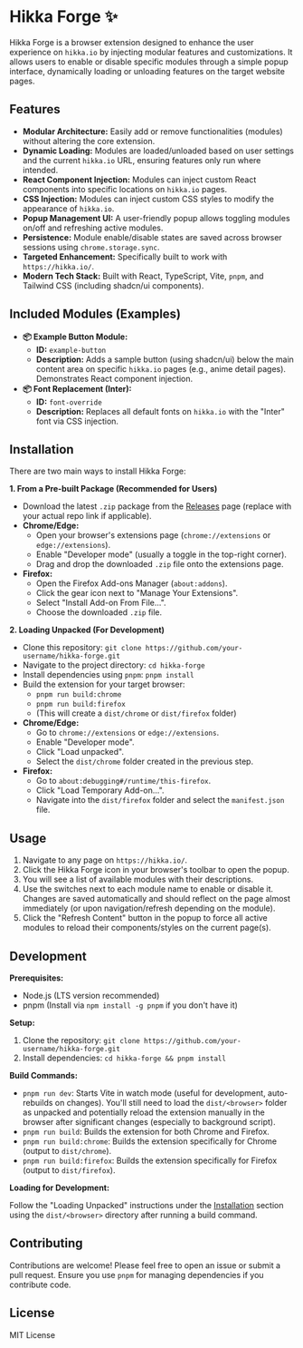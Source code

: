 # Hikka Forge ✨

Hikka Forge is a browser extension designed to enhance the user experience on `hikka.io` by injecting modular features and customizations. It allows users to enable or disable specific modules through a simple popup interface, dynamically loading or unloading features on the target website pages.

## Features

*   **Modular Architecture:** Easily add or remove functionalities (modules) without altering the core extension.
*   **Dynamic Loading:** Modules are loaded/unloaded based on user settings and the current `hikka.io` URL, ensuring features only run where intended.
*   **React Component Injection:** Modules can inject custom React components into specific locations on `hikka.io` pages.
*   **CSS Injection:** Modules can inject custom CSS styles to modify the appearance of `hikka.io`.
*   **Popup Management UI:** A user-friendly popup allows toggling modules on/off and refreshing active modules.
*   **Persistence:** Module enable/disable states are saved across browser sessions using `chrome.storage.sync`.
*   **Targeted Enhancement:** Specifically built to work with `https://hikka.io/`.
*   **Modern Tech Stack:** Built with React, TypeScript, Vite, `pnpm`, and Tailwind CSS (including shadcn/ui components).

## Included Modules (Examples)

*   **📦 Example Button Module:**
    *   **ID:** `example-button`
    *   **Description:** Adds a sample button (using shadcn/ui) below the main content area on specific `hikka.io` pages (e.g., anime detail pages). Demonstrates React component injection.
*   **📦 Font Replacement (Inter):**
    *   **ID:** `font-override`
    *   **Description:** Replaces all default fonts on `hikka.io` with the "Inter" font via CSS injection.

## Installation

There are two main ways to install Hikka Forge:

**1. From a Pre-built Package (Recommended for Users)**

*   Download the latest `.zip` package from the [Releases](https://github.com/your-username/hikka-forge/releases) page (replace with your actual repo link if applicable).
*   **Chrome/Edge:**
    *   Open your browser's extensions page (`chrome://extensions` or `edge://extensions`).
    *   Enable "Developer mode" (usually a toggle in the top-right corner).
    *   Drag and drop the downloaded `.zip` file onto the extensions page.
*   **Firefox:**
    *   Open the Firefox Add-ons Manager (`about:addons`).
    *   Click the gear icon next to "Manage Your Extensions".
    *   Select "Install Add-on From File...".
    *   Choose the downloaded `.zip` file.

**2. Loading Unpacked (For Development)**

*   Clone this repository: `git clone https://github.com/your-username/hikka-forge.git`
*   Navigate to the project directory: `cd hikka-forge`
*   Install dependencies using `pnpm`: `pnpm install`
*   Build the extension for your target browser:
    *   `pnpm run build:chrome`
    *   `pnpm run build:firefox`
    *   (This will create a `dist/chrome` or `dist/firefox` folder)
*   **Chrome/Edge:**
    *   Go to `chrome://extensions` or `edge://extensions`.
    *   Enable "Developer mode".
    *   Click "Load unpacked".
    *   Select the `dist/chrome` folder created in the previous step.
*   **Firefox:**
    *   Go to `about:debugging#/runtime/this-firefox`.
    *   Click "Load Temporary Add-on...".
    *   Navigate into the `dist/firefox` folder and select the `manifest.json` file.

## Usage

1.  Navigate to any page on `https://hikka.io/`.
2.  Click the Hikka Forge icon in your browser's toolbar to open the popup.
3.  You will see a list of available modules with their descriptions.
4.  Use the switches next to each module name to enable or disable it. Changes are saved automatically and should reflect on the page almost immediately (or upon navigation/refresh depending on the module).
5.  Click the "Refresh Content" button in the popup to force all active modules to reload their components/styles on the current page(s).

## Development

**Prerequisites:**

*   Node.js (LTS version recommended)
*   pnpm (Install via `npm install -g pnpm` if you don't have it)

**Setup:**

1.  Clone the repository: `git clone https://github.com/your-username/hikka-forge.git`
2.  Install dependencies: `cd hikka-forge && pnpm install`

**Build Commands:**

*   `pnpm run dev`: Starts Vite in watch mode (useful for development, auto-rebuilds on changes). You'll still need to load the `dist/<browser>` folder as unpacked and potentially reload the extension manually in the browser after significant changes (especially to background script).
*   `pnpm run build`: Builds the extension for both Chrome and Firefox.
*   `pnpm run build:chrome`: Builds the extension specifically for Chrome (output to `dist/chrome`).
*   `pnpm run build:firefox`: Builds the extension specifically for Firefox (output to `dist/firefox`).

**Loading for Development:**

Follow the "Loading Unpacked" instructions under the [Installation](#installation) section using the `dist/<browser>` directory after running a build command.

## Contributing

Contributions are welcome! Please feel free to open an issue or submit a pull request. Ensure you use `pnpm` for managing dependencies if you contribute code.

## License

MIT License